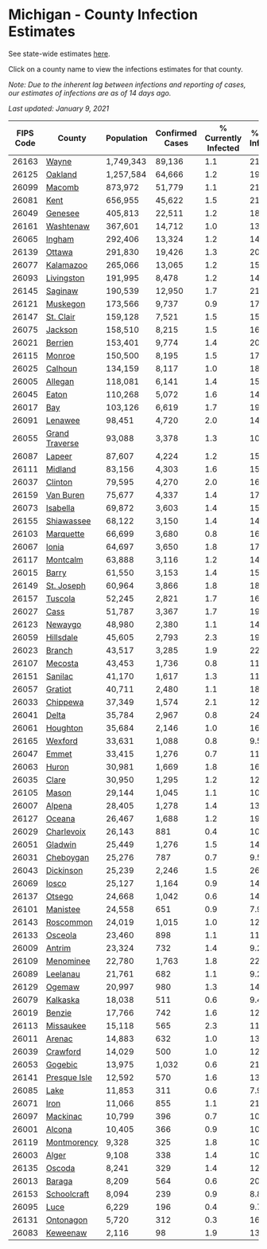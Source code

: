 # Michigan - County Infection Estimates

See state-wide estimates [here](/infections/us-mi).

Click on a county name to view the infections estimates for that county.

*Note: Due to the inherent lag between infections and reporting of cases, our estimates of infections are as of 14 days ago.*

*Last updated: January 9, 2021*

|   FIPS Code |                           County |   Population |   Confirmed Cases |   % Currently Infected |   % Total Infected |
|-------------|----------------------------------|--------------|-------------------|------------------------|--------------------|
|       26163 |                   [Wayne](wayne) |    1,749,343 |            89,136 |                    1.1 |               21.1 |
|       26125 |               [Oakland](oakland) |    1,257,584 |            64,666 |                    1.2 |               19.2 |
|       26099 |                 [Macomb](macomb) |      873,972 |            51,779 |                    1.1 |               21.2 |
|       26081 |                     [Kent](kent) |      656,955 |            45,622 |                    1.5 |               21.6 |
|       26049 |               [Genesee](genesee) |      405,813 |            22,511 |                    1.2 |               18.7 |
|       26161 |           [Washtenaw](washtenaw) |      367,601 |            14,712 |                    1.0 |               13.7 |
|       26065 |                 [Ingham](ingham) |      292,406 |            13,324 |                    1.2 |               14.2 |
|       26139 |                 [Ottawa](ottawa) |      291,830 |            19,426 |                    1.3 |               20.0 |
|       26077 |           [Kalamazoo](kalamazoo) |      265,066 |            13,065 |                    1.2 |               15.0 |
|       26093 |         [Livingston](livingston) |      191,995 |             8,478 |                    1.2 |               14.1 |
|       26145 |               [Saginaw](saginaw) |      190,539 |            12,950 |                    1.7 |               21.7 |
|       26121 |             [Muskegon](muskegon) |      173,566 |             9,737 |                    0.9 |               17.4 |
|       26147 |           [St. Clair](st.-clair) |      159,128 |             7,521 |                    1.5 |               15.2 |
|       26075 |               [Jackson](jackson) |      158,510 |             8,215 |                    1.5 |               16.4 |
|       26021 |               [Berrien](berrien) |      153,401 |             9,774 |                    1.4 |               20.2 |
|       26115 |                 [Monroe](monroe) |      150,500 |             8,195 |                    1.5 |               17.2 |
|       26025 |               [Calhoun](calhoun) |      134,159 |             8,117 |                    1.0 |               18.5 |
|       26005 |               [Allegan](allegan) |      118,081 |             6,141 |                    1.4 |               15.6 |
|       26045 |                   [Eaton](eaton) |      110,268 |             5,072 |                    1.6 |               14.1 |
|       26017 |                       [Bay](bay) |      103,126 |             6,619 |                    1.7 |               19.6 |
|       26091 |               [Lenawee](lenawee) |       98,451 |             4,720 |                    2.0 |               14.3 |
|       26055 | [Grand Traverse](grand-traverse) |       93,088 |             3,378 |                    1.3 |               10.4 |
|       26087 |                 [Lapeer](lapeer) |       87,607 |             4,224 |                    1.2 |               15.3 |
|       26111 |               [Midland](midland) |       83,156 |             4,303 |                    1.6 |               15.6 |
|       26037 |               [Clinton](clinton) |       79,595 |             4,270 |                    2.0 |               16.5 |
|       26159 |           [Van Buren](van-buren) |       75,677 |             4,337 |                    1.4 |               17.2 |
|       26073 |             [Isabella](isabella) |       69,872 |             3,603 |                    1.4 |               15.6 |
|       26155 |         [Shiawassee](shiawassee) |       68,122 |             3,150 |                    1.4 |               14.8 |
|       26103 |           [Marquette](marquette) |       66,699 |             3,680 |                    0.8 |               16.4 |
|       26067 |                   [Ionia](ionia) |       64,697 |             3,650 |                    1.8 |               17.0 |
|       26117 |             [Montcalm](montcalm) |       63,888 |             3,116 |                    1.2 |               14.6 |
|       26015 |                   [Barry](barry) |       61,550 |             3,153 |                    1.4 |               15.3 |
|       26149 |         [St. Joseph](st.-joseph) |       60,964 |             3,866 |                    1.8 |               18.7 |
|       26157 |               [Tuscola](tuscola) |       52,245 |             2,821 |                    1.7 |               16.8 |
|       26027 |                     [Cass](cass) |       51,787 |             3,367 |                    1.7 |               19.2 |
|       26123 |               [Newaygo](newaygo) |       48,980 |             2,380 |                    1.1 |               14.5 |
|       26059 |           [Hillsdale](hillsdale) |       45,605 |             2,793 |                    2.3 |               19.4 |
|       26023 |                 [Branch](branch) |       43,517 |             3,285 |                    1.9 |               22.7 |
|       26107 |               [Mecosta](mecosta) |       43,453 |             1,736 |                    0.8 |               11.9 |
|       26151 |               [Sanilac](sanilac) |       41,170 |             1,617 |                    1.3 |               11.9 |
|       26057 |               [Gratiot](gratiot) |       40,711 |             2,480 |                    1.1 |               18.1 |
|       26033 |             [Chippewa](chippewa) |       37,349 |             1,574 |                    2.1 |               12.0 |
|       26041 |                   [Delta](delta) |       35,784 |             2,967 |                    0.8 |               24.2 |
|       26061 |             [Houghton](houghton) |       35,684 |             2,146 |                    1.0 |               16.7 |
|       26165 |               [Wexford](wexford) |       33,631 |             1,088 |                    0.8 |                9.5 |
|       26047 |                   [Emmet](emmet) |       33,415 |             1,276 |                    0.7 |               11.7 |
|       26063 |                   [Huron](huron) |       30,981 |             1,669 |                    1.8 |               16.1 |
|       26035 |                   [Clare](clare) |       30,950 |             1,295 |                    1.2 |               12.3 |
|       26105 |                   [Mason](mason) |       29,144 |             1,045 |                    1.1 |               10.6 |
|       26007 |                 [Alpena](alpena) |       28,405 |             1,278 |                    1.4 |               13.9 |
|       26127 |                 [Oceana](oceana) |       26,467 |             1,688 |                    1.2 |               19.1 |
|       26029 |         [Charlevoix](charlevoix) |       26,143 |               881 |                    0.4 |               10.3 |
|       26051 |               [Gladwin](gladwin) |       25,449 |             1,276 |                    1.5 |               14.9 |
|       26031 |           [Cheboygan](cheboygan) |       25,276 |               787 |                    0.7 |                9.5 |
|       26043 |           [Dickinson](dickinson) |       25,239 |             2,246 |                    1.5 |               26.1 |
|       26069 |                   [Iosco](iosco) |       25,127 |             1,164 |                    0.9 |               14.5 |
|       26137 |                 [Otsego](otsego) |       24,668 |             1,042 |                    0.6 |               14.8 |
|       26101 |             [Manistee](manistee) |       24,558 |               651 |                    0.9 |                7.9 |
|       26143 |           [Roscommon](roscommon) |       24,019 |             1,015 |                    1.0 |               12.8 |
|       26133 |               [Osceola](osceola) |       23,460 |               898 |                    1.1 |               11.3 |
|       26009 |                 [Antrim](antrim) |       23,324 |               732 |                    1.4 |                9.2 |
|       26109 |           [Menominee](menominee) |       22,780 |             1,763 |                    1.8 |               22.3 |
|       26089 |             [Leelanau](leelanau) |       21,761 |               682 |                    1.1 |                9.2 |
|       26129 |                 [Ogemaw](ogemaw) |       20,997 |               980 |                    1.3 |               14.0 |
|       26079 |             [Kalkaska](kalkaska) |       18,038 |               511 |                    0.6 |                9.4 |
|       26019 |                 [Benzie](benzie) |       17,766 |               742 |                    1.6 |               12.1 |
|       26113 |           [Missaukee](missaukee) |       15,118 |               565 |                    2.3 |               11.0 |
|       26011 |                 [Arenac](arenac) |       14,883 |               632 |                    1.0 |               13.4 |
|       26039 |             [Crawford](crawford) |       14,029 |               500 |                    1.0 |               12.2 |
|       26053 |               [Gogebic](gogebic) |       13,975 |             1,032 |                    0.6 |               21.7 |
|       26141 |     [Presque Isle](presque-isle) |       12,592 |               570 |                    1.6 |               13.5 |
|       26085 |                     [Lake](lake) |       11,853 |               311 |                    0.6 |                7.9 |
|       26071 |                     [Iron](iron) |       11,066 |               855 |                    1.1 |               21.7 |
|       26097 |             [Mackinac](mackinac) |       10,799 |               396 |                    0.7 |               10.9 |
|       26001 |                 [Alcona](alcona) |       10,405 |               366 |                    0.9 |               10.6 |
|       26119 |       [Montmorency](montmorency) |        9,328 |               325 |                    1.8 |               10.7 |
|       26003 |                   [Alger](alger) |        9,108 |               338 |                    1.4 |               10.6 |
|       26135 |                 [Oscoda](oscoda) |        8,241 |               329 |                    1.4 |               12.3 |
|       26013 |                 [Baraga](baraga) |        8,209 |               564 |                    0.6 |               20.6 |
|       26153 |       [Schoolcraft](schoolcraft) |        8,094 |               239 |                    0.9 |                8.8 |
|       26095 |                     [Luce](luce) |        6,229 |               196 |                    0.4 |                9.7 |
|       26131 |           [Ontonagon](ontonagon) |        5,720 |               312 |                    0.3 |               16.0 |
|       26083 |             [Keweenaw](keweenaw) |        2,116 |                98 |                    1.9 |               13.5 |